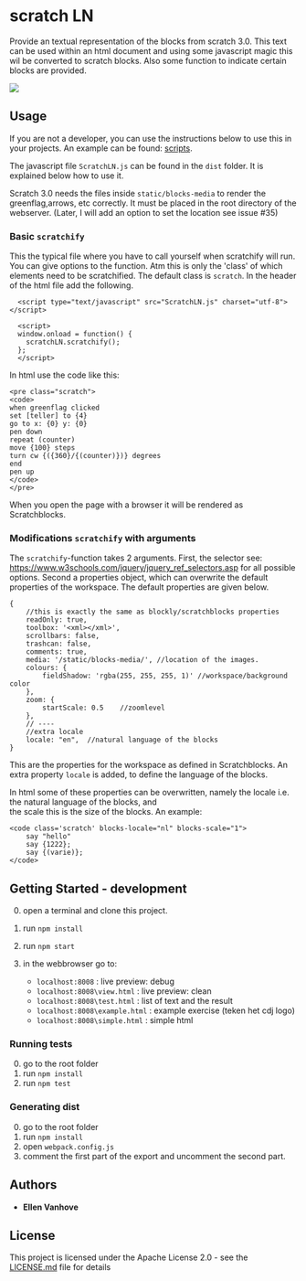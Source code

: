 # scratch LN
Provide an textual representation of the blocks from scratch 3.0. This text can be used within an html document and using some javascript magic this wil be converted to scratch blocks. Also some function to indicate certain blocks are provided.

<img src="https://scratch4d.github.io/scratch-LN/img/simple_html_and_rendering_en.PNG">

## Usage
If you are not a developer, you can use the instructions below to use this in your projects. 
An example can be found: [scripts](https://github.com/scratch4d/scripts).
 
The javascript file `ScratchLN.js` can be found in the `dist` folder.
It is explained below how to use it.

Scratch 3.0 needs the files inside `static/blocks-media` to render the greenflag,arrows, etc correctly. 
It must be placed in the root directory of the webserver. (Later, I will add an option to set the location see issue #35) 

### Basic `scratchify`
This the typical file where you have to call yourself when scratchify will run. 
You can give options to the function. Atm  this is only the 'class' of which elements need to be scratchified.
The default class is `scratch`.
In the header of the html file add the following.
```
  <script type="text/javascript" src="ScratchLN.js" charset="utf-8"></script>
  
  <script>
  window.onload = function() {
    scratchLN.scratchify();
  };
  </script>
```
In html use the code like this: 
```
<pre class="scratch">
<code>
when greenflag clicked
set [teller] to {4}
go to x: {0} y: {0}
pen down
repeat (counter)
move {100} steps
turn cw {({360}/{(counter)})} degrees
end
pen up
</code>
</pre>
```
When you open the page with a browser it will be rendered as Scratchblocks.

### Modifications `scratchify` with arguments
The `scratchify`-function takes 2 arguments. First, the selector see: https://www.w3schools.com/jquery/jquery_ref_selectors.asp for all possible options.
Second a properties object, which can overwrite the default properties of the workspace. 
The default properties are given below.
```
{
    //this is exactly the same as blockly/scratchblocks properties
    readOnly: true,
    toolbox: '<xml></xml>',
    scrollbars: false,
    trashcan: false,
    comments: true,
    media: '/static/blocks-media/', //location of the images.
    colours: {
        fieldShadow: 'rgba(255, 255, 255, 1)' //workspace/background color
    },
    zoom: {
        startScale: 0.5    //zoomlevel
    },
    // ----
    //extra locale
    locale: "en",  //natural language of the blocks
}
```
This are the properties for the workspace as defined in Scratchblocks. 
An extra property `locale` is added, to define the language of the blocks.

In html some of these properties can be overwritten, 
namely the locale i.e. the natural language of the blocks, and  
the scale this is the size of the blocks.
An example:
```
<code class='scratch' blocks-locale="nl" blocks-scale="1">
    say "hello"
    say {1222};
    say {(varie)};
</code>
```



## Getting Started - development
0. open a terminal and clone this project.
1. run `npm install`
2. run `npm start` 
3. in the webbrowser go to:
	
	- `localhost:8008` : live preview: debug
	- `localhost:8008\view.html` : live preview: clean
	- `localhost:8008\test.html` : list of text and the result
	- `localhost:8008\example.html`  : example exercise (teken het cdj logo)
	- `localhost:8008\simple.html` : simple html

###  Running tests
0. go to the root folder
1. run `npm install`
2. run `npm test` 

### Generating dist
0. go to the root folder
1. run `npm install`
2. open `webpack.config.js`
3. comment the first part of the export and uncomment the second part. 

## Authors

* **Ellen Vanhove**

## License

This project is licensed under the Apache License 2.0 - see the [LICENSE.md](LICENSE) file for details
